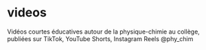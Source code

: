# videos
Vidéos courtes éducatives autour de la physique-chimie au collège, publiées sur TikTok, YouTube Shorts, Instagram Reels @phy_chim
